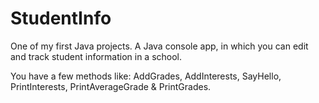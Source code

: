 # StudentInfo
One of my first Java projects.
A Java console app, in which you can edit and track student information in a school. 

You have a few methods like: AddGrades, AddInterests, SayHello, PrintInterests, PrintAverageGrade & PrintGrades. 
